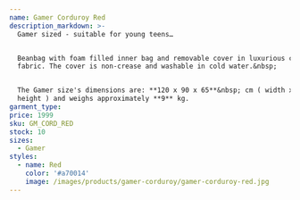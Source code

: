 ```yaml
---
name: Gamer Corduroy Red
description_markdown: >-
  Gamer sized - suitable for young teens…


  Beanbag with foam filled inner bag and removable cover in luxurious corduroy
  fabric. The cover is non-crease and washable in cold water.&nbsp;


  The Gamer size's dimensions are: **120 x 90 x 65**&nbsp; cm ( width x depth x
  height ) and weighs approximately **9** kg.
garment_type:
price: 1999
sku: GM_CORD_RED
stock: 10
sizes:
  - Gamer
styles:
  - name: Red
    color: '#a70014'
    image: /images/products/gamer-corduroy/gamer-corduroy-red.jpg
---
```

